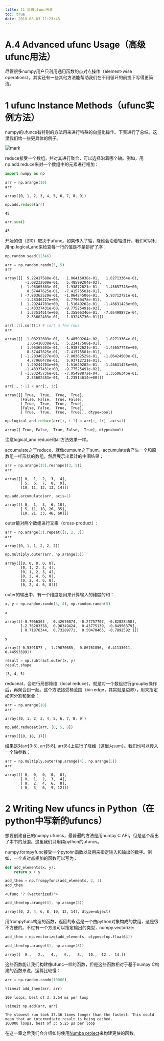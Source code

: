 ```yaml
---
title: 11 高级ufunc用法
toc: true
date: 2018-08-03 11:23:43
---
```


# A.4 Advanced ufunc Usage（高级ufunc用法）

尽管很多numpy用户只利用通用函数的点对点操作（element-wise operations），其实还有一些其他方法能帮助我们在不用循环的前提下写得更简洁。

# 1 ufunc Instance Methods（ufunc实例方法）

numpy的ufuncs有特别的方法用来进行特殊的向量化操作。下表进行了总结。这里我们给一些更具体的例子。

![mark](http://images.iterate.site/blog/image/180803/33ak1DaBfe.png?imageslim)

reduce接受一个数组，并对其进行聚合，可以选择沿着哪个轴。例如，用np.add.reduce来对一个数组中的元素进行相加：




```python
import numpy as np
```


```python
arr = np.arange(10)
arr
```




    array([0, 1, 2, 3, 4, 5, 6, 7, 8, 9])




```python
np.add.reduce(arr)
```




    45




```python
arr.sum()
```




    45



开始的值（即0）取决于ufunc。如果传入了轴，降维会沿着轴进行。我们可以利用np.logical_and来检查每一行的值是不是排好了序：


```python
np.random.seed(12346)
```


```python
arr = np.random.randn(5, 5)
arr
```




    array([[  5.22417588e-01,   1.06416038e-01,   1.02713364e-01,
             -1.08232609e-01,   5.48599204e-02],
           [  1.96365303e-01,  -1.93872621e-01,  -1.45657748e+00,
              8.57447625e-01,  -7.41575581e-01],
           [ -7.80362529e-01,  -1.06424500e-01,   5.93712721e-01,
             -1.28346227e+00,   4.77960478e-01],
           [  1.29244703e+00,   1.51649202e-01,  -1.46631428e+00,
             -1.43337431e+00,  -9.77525491e-02],
           [  1.23514614e+00,   1.35506346e-01,  -7.05498872e-04,
              2.53602483e-01,  -1.83245736e-01]])




```python
arr[::2].sort(1) # sort a few rows
arr
```




    array([[ -1.08232609e-01,   5.48599204e-02,   1.02713364e-01,
              1.06416038e-01,   5.22417588e-01],
           [  1.96365303e-01,  -1.93872621e-01,  -1.45657748e+00,
              8.57447625e-01,  -7.41575581e-01],
           [ -1.28346227e+00,  -7.80362529e-01,  -1.06424500e-01,
              4.77960478e-01,   5.93712721e-01],
           [  1.29244703e+00,   1.51649202e-01,  -1.46631428e+00,
             -1.43337431e+00,  -9.77525491e-02],
           [ -1.83245736e-01,  -7.05498872e-04,   1.35506346e-01,
              2.53602483e-01,   1.23514614e+00]])




```python
arr[:, :-1] < arr[:, 1:]
```




    array([[ True,  True,  True,  True],
           [False, False,  True, False],
           [ True,  True,  True,  True],
           [False, False,  True,  True],
           [ True,  True,  True,  True]], dtype=bool)




```python
np.logical_and.reduce(arr[:, :-1] < arr[:, 1:], axis=1)
```




    array([ True, False,  True, False,  True], dtype=bool)



注意logical_and.reduce和all方法效果一样。

accumulate之于reduce，就像cumsum之于sum。accumulate会产生一个和原数组一样形状的数组，然后展示出累计的中间结果：


```python
arr = np.arange(15).reshape((3, 5))
arr
```




    array([[ 0,  1,  2,  3,  4],
           [ 5,  6,  7,  8,  9],
           [10, 11, 12, 13, 14]])




```python
np.add.accumulate(arr, axis=1)
```




    array([[ 0,  1,  3,  6, 10],
           [ 5, 11, 18, 26, 35],
           [10, 21, 33, 46, 60]])



outer能对两个数组进行叉乘（cross-product）:


```python
arr = np.arange(3).repeat([1, 2, 3])
arr
```




    array([0, 1, 1, 2, 2, 2])




```python
np.multiply.outer(arr, np.arange(5))
```




    array([[0, 0, 0, 0, 0],
           [0, 1, 2, 3, 4],
           [0, 1, 2, 3, 4],
           [0, 2, 4, 6, 8],
           [0, 2, 4, 6, 8],
           [0, 2, 4, 6, 8]])



outer的输出中，有一个维度是用来计算输入的维度的和：


```python
x, y = np.random.randn(3, 4), np.random.randn(5)
```


```python
x
```




    array([[-0.7066303 ,  0.42676074, -0.27757707, -0.82828458],
           [-2.76283358,  0.98349424,  0.43775139, -0.84956379],
           [ 0.71876344,  0.73289771,  0.50470465, -0.7892592 ]])




```python
y
```




    array([ 0.5391877 ,  1.29070685,  0.86761856,  0.41133011,  0.44593599])




```python
result = np.subtract.outer(x, y)
result.shape
```




    (3, 4, 5)



reduceat，会进行局部降维（local reduce），就是对一个数组进行groupby操作后，再聚合到一起。这个方法接受桶范围（bin edge，其实就是边界），用来指定如何分割和聚合：


```python
arr = np.arange(10)
arr
```




    array([0, 1, 2, 3, 4, 5, 6, 7, 8, 9])




```python
np.add.reduceat(arr, [0, 5, 8])
```




    array([10, 18, 17])



结果是对arr[0:5], arr[5:8], arr[8:]上进行了降维（这里为sum）。我们也可以传入一个轴参数：


```python
arr = np.multiply.outer(np.arange(4), np.arange(5))
arr
```




    array([[ 0,  0,  0,  0,  0],
           [ 0,  1,  2,  3,  4],
           [ 0,  2,  4,  6,  8],
           [ 0,  3,  6,  9, 12]])



# 2 Writing New ufuncs in Python（在python中写新的ufuncs）

想要创建自己的numpy ufuncs，最普遍的方法是用numpy C API，但是这个超出了本书的范围。这里我们只用纯python的ufuncs。

numpy.formpyfunc接受一个pytohn函数以及用来指定输入和输出的数字。例如，一个点对点相加的函数可以写为：


```python
def add_elements(x, y):
    return x + y
```


```python
add_them = np.frompyfunc(add_elements, 2, 1)
add_them
```




    <ufunc '? (vectorized)'>




```python
add_them(np.arange(8), np.arange(8))
```




    array([0, 2, 4, 6, 8, 10, 12, 14], dtype=object)



用frompyfunc构造的函数，返回的永远是一个由python对象构成的数组，这是很不方便的。不过有一个方法可以指定输出的类型，numpy.vectorize:


```python
add_them = np.vectorize(add_elements, otypes=[np.float64])
```


```python
add_them(np.arange(8), np.arange(8))
```




    array([  0.,   2.,   4.,   6.,   8.,  10.,  12.,  14.])



这些函数能让我们构建像ufunc一样的函数，但是这些函数相对于基于numpy C构建的函数来说，运算比较慢：


```python
arr = np.random.randn(10000)
```


```python
%timeit add_them(arr, arr)
```

    100 loops, best of 3: 2.54 ms per loop



```python
%timeit np.add(arr, arr)
```

    The slowest run took 37.36 times longer than the fastest. This could mean that an intermediate result is being cached.
    100000 loops, best of 3: 5.25 µs per loop


在这一章之后我们会介绍如何使用[Numba project](http://numba.pydata.org/)来构建更快的函数。
